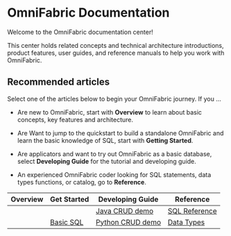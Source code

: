 # **OmniFabric Documentation**

Welcome to the OmniFabric documentation center!

This center holds related concepts and technical architecture introductions, product features, user guides, and reference manuals to help you work with OmniFabric.

## **Recommended articles**

Select one of the articles below to begin your OmniFabric journey. If you ...

- Are new to OmniFabric, start with **Overview** to learn about basic concepts, key features and architecture.

- Are Want to jump to the quickstart to build a standalone OmniFabric and learn the basic knowledge of SQL, start with **Getting Started**.

- Are applicators and want to try out OmniFabric as a basic database, select **Developing Guide** for the tutorial and developing guide.

- An experienced OmniFabric coder looking for SQL statements, data types functions, or catalog, go to **Reference**.

|  Overview   | Get Started  | Developing Guide | Reference   |
|  ----  | ----  |  ----  | ----  |
| <!-- [OmniFabric Introduction](OmniFabric/Overview/OmniFabric-introduction.md) -->  | <!-- [Install OmniFabric](OmniFabric/Get-Started/install-standalone-OmniFabric.md) --> | [Java CRUD demo](OmniFabric/Tutorial/develop-java-crud-demo.md)	|[SQL Reference](OmniFabric/Reference/SQL-Reference/Data-Definition-Language/create-database.md)|
| <!-- [OmniFabric Architecture](OmniFabric/Overview/architecture/OmniFabric-architecture-design.md) -->  | [Basic SQL](OmniFabric/Get-Started/basic-sql.md) |[Python CRUD demo](OmniFabric/Tutorial/develop-python-crud-demo.md)|[Data Types](OmniFabric/Reference/Data-Types/data-types.md)|

<!--
## **Continuous Improvement**

Whether you're seeking fundamental concepts, step-by-step procedures, curated guides, or handy references, we're crafting content to accommodate your needs.

We warmly welcome contributions to OmniFabric documentation from everyone. Our community aims to streamline the contribution process, making it simple. Additionally, we'll provide updates every month.

You'll find an **Edit** button at the top of each page. Click on it to access a landing page with instructions for suggesting published document changes. These resources are yours for you to use. Your participation is not only encouraged but also crucial!

If you encounter any documentation issues, please feel free to create an Issue to inform us or directly submit a Pull Request to help us fix or update the content.

!!! note
    For how to make contributions to documentation, see [Contributing to OmniFabric Documentation](OmniFabric/Contribution-Guide/How-to-Contribute/contribute-documentation.md).

## **Join us!**

The OmniFabric community on [GitHub](https://github.com/matrixorigin/matrixone) is dynamic, enthusiastic, and well-informed. Engage in discussions, express your viewpoints, propose features, and delve into the code.

A similarly passionate community awaits you in the [OmniFabric Slack](https://OmniFabricworkspace.slack.com/) and [OmniFabric](https://www.OmniFabric.cn/tutorials) channel.

-->
